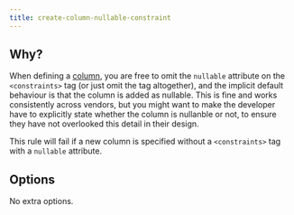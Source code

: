 ```yaml
---
title: create-column-nullable-constraint
---
```


## Why?

When defining a [column](https://www.liquibase.org/documentation/column.html), you are free to omit the `nullable` attribute on the `<constraints>` tag (or just omit the tag altogether), and the implicit default behaviour is that the column is added as nullable. This is fine and works consistently across vendors, but you might want to make the developer have to explicitly state whether the column is nullanble or not, to ensure they have not overlooked this detail in their design.

This rule will fail if a new column is specified without a `<constraints>` tag with a `nullable` attribute.

## Options

No extra options.
